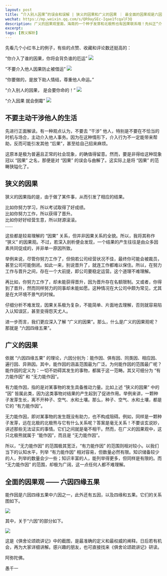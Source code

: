 ```yaml
---
layout: post
title: “介入别人因果”的误会和误解 | 狭义的因果和广义的因果 ｜ 最全面的因果观是六因四缘五果
wechat: https://mp.weixin.qq.com/s/QR9aySEc-Iqae1fcqalF3Q
description: 广义的因果观里面，海南的一个种子发芽和北极熊也有因果联系哦！先纠正“介入他人因果”这个误解，再说狭义因果与广义因果。
excerpt: 
tags: [教义解析]
---
```


先看几个小红书上的例子，有些的点赞、收藏和评论数还挺高的：

“你介入了谁的因果，你将会背负谁的厄运”
![](../images/2025-01-15-09-35-25.png)

“不要介入他人因果防止被借运”
![](../images/2025-01-15-09-36-55.png)

“你要做的，是放下助人情结，尊重他人命运。”

“介入别人的因果， 是会要你命的！”
![](../images/2025-01-15-09-41-25.png)

“介入因果 就会倒霉”
![](../images/2025-01-15-09-40-49.png)

## 不要主动干涉他人的生活

先进行正面解读。有一种观点认为，不要去 “干涉” 他人，特别是不要在不恰当的时机与场合，主动介入他人事务。因为在这种情形下，介入行为不一定能带来帮助，反而可能引发其他 “后果”，甚至给自己招来麻烦。

这原本是极为普遍且正常的社会现象，的确值得留意。然而，要是非得给这种现象冠以 “因果” 之名，那便是对 “因果” 的误会与曲解了。这实际上是将 “因果” 的范畴狭隘化了。

## 狭义的因果

狭义的因果指的是，由于做了某件事，从而引发了相应的结果。

比如你努力学习，所以考试取得了好成绩。<br>
比如你努力工作，所以获得了晋升。<br>
比如你好好经营生意，所以财源滚滚。<br>
……

这些都是较易理解的 “因果” 关系，但并非因果关系的全貌。所以，我将其称作 “狭义” 的因果观。不过，若深入剖析便会发现，一个结果的产生往往是由众多因素共同促成的，并非单一原因所致。

举例来说，尽管你努力工作了，但倘若公司经营状况不佳，最终你可能会被裁员，甚至公司可能倒闭。如此一来，别说晋升了，就连工作都难以保住。所以，在努力工作与晋升之间，存在一个大前提，即公司要稳定运营。这个道理不难理解。

再比如，你努力工作了，却未能获得晋升，因为晋升存在名额限制。又或者，你得到了晋升，然而同样努力的同事却未能如愿。这种情况在大公司中颇为常见，尤其是在大环境不景气的时候。

仔细分析不难发现，因果关系极为复杂，不能简单、片面地去理解，否则就容易陷入认知误区，甚至变得怨天尤人。

进一步而言，我们更应深入了解 “广义的因果”。那么，什么是广义的因果观呢？那就是 “六因四缘五果”。

## 广义的因果

依据 “六因四缘五果” 的理论，六因分别为：能作因、俱有因、同类因、相应因、遍行因、异熟因。其中，能作因的涵盖范围最为广泛。为何能作因的范围最广呢？能作因的定义为：一切不妨碍其发生的事物，都属于这一范畴。其又可细分为 “有力能作因” 和 “无力能作因”。

有力能作因，指的是对某事物的发生具备推动力量。比如上述 “狭义的因果” 中的 “因” 皆属此类，因为这类事物对结果的产生起到了促进作用。举例来讲，一颗种子发芽生长，离不开种子、空气、水和土壤。那么，种子、空气、水和土壤，都是它的 “有力能作因”。

无力能作因，即对某事物的发生既没有助力，也不构成阻碍。例如，同样是一颗种子发芽，远在北极的北极熊与它有什么关系呢？答案是毫无关系！不要谈玄说妙，讲述那些无法证实的事情。它们之间就是毫不相干。然而，在广义的因果观中，这只北极熊就属于 “能作因”，而且是 “无力能作因”。

所以，“无力能作因” 的范围极其宽泛，“有力能作因” 的范围则相对较小。以我们当下的认知水平，列举 “有力能作因” 相对容易，但数量必然有限。知识储备较少的人，列举的数量会少一些；知识丰富的人，能列举得更多，但同样是有限的。而 “无力能作因” 的范围，却极为广阔，这一点任何人都不难理解。

## 全面的因果观 —— 六因四缘五果

能作因是六因四缘五果中六因之一，此外还有五因，以及四缘和五果。它们的关系图如下。

![](../images/2025-01-19-17-27-43.png)

其中，关于“六因”的部分如下。

![](../images/2025-01-15-09-57-16.png)

这是《俱舍论颂疏讲记》中的截图，是最准确的定义和最权威的阐释。日后若有机会，再为大家详细讲解。感兴趣的朋友，也可直接找来《俱舍论颂疏讲记》研读。

阿弥陀佛。

愚千一


